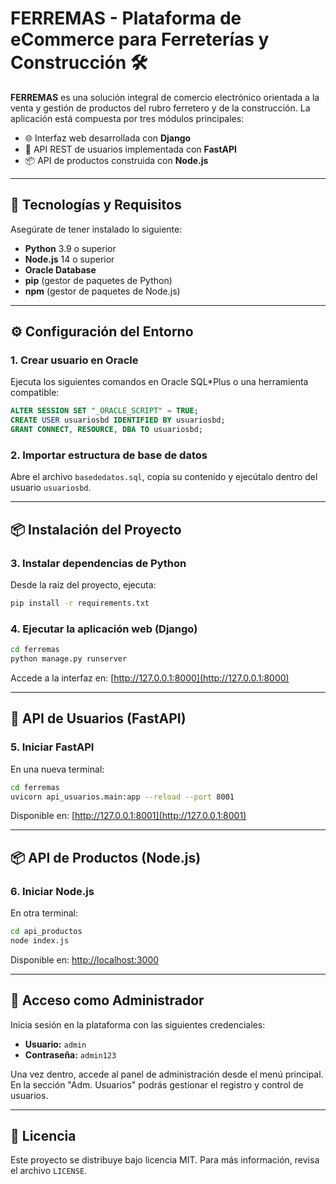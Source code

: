 # FERREMAS - Plataforma de eCommerce para Ferreterías y Construcción 🛠️

**FERREMAS** es una solución integral de comercio electrónico orientada a la venta y gestión de productos del rubro ferretero y de la construcción. La aplicación está compuesta por tres módulos principales:

- 🌐 Interfaz web desarrollada con **Django**
- 🔐 API REST de usuarios implementada con **FastAPI**
- 📦 API de productos construida con **Node.js**

---

## 🚀 Tecnologías y Requisitos

Asegúrate de tener instalado lo siguiente:

- **Python** 3.9 o superior  
- **Node.js** 14 o superior  
- **Oracle Database**  
- **pip** (gestor de paquetes de Python)  
- **npm** (gestor de paquetes de Node.js)

---

## ⚙️ Configuración del Entorno

### 1. Crear usuario en Oracle

Ejecuta los siguientes comandos en Oracle SQL*Plus o una herramienta compatible:

```sql
ALTER SESSION SET "_ORACLE_SCRIPT" = TRUE;
CREATE USER usuariosbd IDENTIFIED BY usuariosbd;
GRANT CONNECT, RESOURCE, DBA TO usuariosbd;
```

### 2. Importar estructura de base de datos

Abre el archivo `basededatos.sql`, copia su contenido y ejecútalo dentro del usuario `usuariosbd`.

---

## 📦 Instalación del Proyecto

### 3. Instalar dependencias de Python

Desde la raíz del proyecto, ejecuta:

```bash
pip install -r requirements.txt
```

### 4. Ejecutar la aplicación web (Django)

```bash
cd ferremas
python manage.py runserver
```

Accede a la interfaz en: [http://127.0.0.1:8000](http://127.0.0.1:8000)

---

## 🔐 API de Usuarios (FastAPI)

### 5. Iniciar FastAPI

En una nueva terminal:

```bash
cd ferremas
uvicorn api_usuarios.main:app --reload --port 8001
```

Disponible en: [http://127.0.0.1:8001](http://127.0.0.1:8001)

---

## 📦 API de Productos (Node.js)

### 6. Iniciar Node.js

En otra terminal:

```bash
cd api_productos
node index.js
```

Disponible en: [http://localhost:3000](http://localhost:3000)

---

## 👤 Acceso como Administrador

Inicia sesión en la plataforma con las siguientes credenciales:

- **Usuario:** `admin`  
- **Contraseña:** `admin123`

Una vez dentro, accede al panel de administración desde el menú principal. En la sección "Adm. Usuarios" podrás gestionar el registro y control de usuarios.

---

## 🧾 Licencia

Este proyecto se distribuye bajo licencia MIT. Para más información, revisa el archivo `LICENSE`.